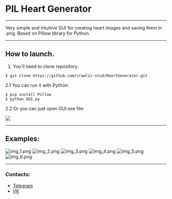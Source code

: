 # PIL Heart Generator
***
Very simple and intuitive GUI for creating heart images and saving them in .png. Based on Pillow library for Python.
***
## How to launch.
1. You'll need to clone repository.
```
$ git clone https://github.com/crawlic-stud/HeartGenerator.git
```
2.1 You can run it with Python:
```
$ pip install Pillow
$ python GUI.py
```
2.2 Or you can just open GUI.exe file:

![](pics/img_icon.png)
***
## Examples:
![img_1.png](pics/img_1.png)
![img_2.png](pics/img_2.png)
![img_3.png](pics/img_3.png)
![img_4.png](pics/img_4.png)
![img_5.png](pics/img_5.png)
![img_6.png](pics/img_6.png)
***
### Contacts:
* [Telegram](https://t.me/crawlic)
* [VK](https://vk.com/ovalmercyy)
